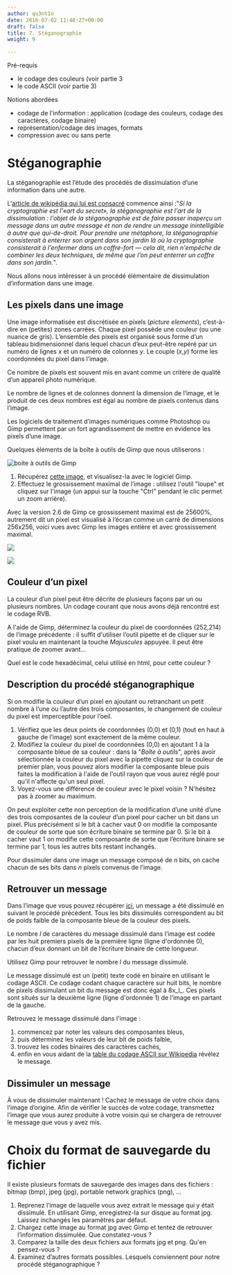 ```yaml
---
author: qu3nt1n
date: 2016-07-02 11:48:27+00:00
draft: false
title: 7. Stéganographie
weight: 9

---
```



Pré-requis



* le codage des couleurs (voir partie 3
* le code ASCII (voir partie 3)


Notions abordées



* codage de l'information : application (codage des couleurs,
codage des caractères, codage binaire)
* représentation/codage des images, formats
* compression avec ou sans perte










#  Stéganographie





La stéganographie est l’étude des
procédés de dissimulation d’une information dans une
autre.






L'[article de wikipédia qui lui est consacré](http://fr.wikipedia.org/wiki/St%C3%A9ganographie) commence ainsi :"_Si la
cryptographie est l'«art du secret», la stéganographie est l'art
de la dissimulation : l'objet de la stéganographie est de faire
passer inaperçu un message dans un autre message et non de rendre un
message inintelligible à autre que qui-de-droit. Pour prendre une
métaphore, la stéganographie consisterait à enterrer son argent dans
son jardin là où la cryptographie consisterait à l'enfermer dans un
coffre-fort — cela dit, rien n'empêche de combiner les deux
techniques, de même que l'on peut enterrer un coffre dans son
jardin._".





Nous allons nous intéresser à un procédé élémentaire
de dissimulation d’information dans une image.






## Les pixels dans une image




Une image informatisée est discrétisée en pixels (_picture
  elements_), c’est-à-dire en (petites) zones carrées. Chaque
pixel possède une couleur (ou une nuance de gris). L’ensemble des
pixels est organisé sous forme d’un tableau bidimensionnel dans
lequel chacun d’eux peut-être repéré par un numéro de
lignes _x_ et un numéro de colonnes _y_. Le couple
(_x_,_y_) forme les coordonnées du pixel dans l’image.






Ce nombre de pixels est souvent mis en avant comme un critère de qualité d’un appareil photo numérique.







Le nombre de lignes et de colonnes donnent la dimension de l’image, et
le produit de ces deux nombres est égal au nombre de pixels contenus
dans l’image.






Les logiciels de traitement d’images numériques comme Photoshop ou
Gimp permettent par un fort agrandissement de mettre en évidence les
pixels d’une image.







Quelques éléments de la boîte à outils de Gimp que nous utiliserons :



![boite à outils de Gimp](http://qkzk.xyz/docs/doc07/doc/gimp-boite-outils-annotee.png)













  1. Récupérez [cette image](http://qkzk.xyz/docs/doc07/doc/img0.png), et visualisez-la avec le logiciel Gimp.
  2. Effectuez le grossissement maximal de l’image : utilisez l'outil "loupe" et cliquez sur l'image (un appui sur la touche "Ctrl" pendant le clic permet un zoom arrière).

Avec la version 2.6 de Gimp ce grossissement maximal est
   de 25600%, autrement dit un pixel est visualisé à l’écran comme un
   carré de dimensions 256x256, voici vues avec Gimp les images entière
   et avec grossissement maximal.




![](http://qkzk.xyz/docs/doc07/doc/gimp-img0-100.png)

![](http://qkzk.xyz/docs/doc07/doc/gimp-img0-25600.png)










## Couleur d’un pixel






La couleur d’un pixel peut être décrite de plusieurs façons par un ou
plusieurs nombres. Un codage courant que nous avons déjà rencontré est
le codage RVB.







 A l'aide de Gimp, déterminez la couleur du pixel de coordonnées
 (252,214) de l’image précédente : il suffit d'utiliser l’outil
 pipette et de cliquer sur le pixel voulu en maintenant la
 touche _Majuscules_ appuyée. Il peut être pratique de zoomer
 avant...


Quel est le code hexadécimal, celui utilisé en html, pour cette
 couleur ?






## Description du procédé stéganographique





Si on modifie la couleur d’un pixel en ajoutant ou retranchant un
  petit nombre à l’une ou l’autre des trois composantes, le changement
  de couleur du pixel est imperceptible pour l’oeil.







1. Vérifiez que les deux points de coordonnées (0,0) et (0,1)
(tout en haut à gauche de l’image) sont exactement de la même
couleur.
2. Modifiez la couleur du pixel de coordonnées (0,0) en ajoutant 1 à
la composante bleue de sa couleur : dans la "_Boîte à
outils_", après avoir sélectionnée la couleur du pixel avec la
pipette cliquez sur la couleur de premier plan, vous pouvez alors
modifier la composante bleue puis faites la modification à l'aide de
l'outil rayon que vous aurez réglé pour qu'il n'affecte qu'un seul
pixel.
3. Voyez-vous une
différence de couleur avec le pixel voisin ? N'hésitez pas à
zoomer au maximum.








On peut exploiter cette non perception de la modification d’une unité
d’une des trois composantes de la couleur d’un pixel pour cacher un
bit dans un pixel. Plus précisément si le bit à cacher vaut 0 on
modifie la composante de couleur de sorte que son écriture binaire se
termine par 0. Si le bit à cacher vaut 1 on modifie cette composante
de sorte que l’écriture binaire se termine par 1, tous les autres bits
restant inchangés.






Pour dissimuler dans une image un message composé de _n_ bits, on
  cache chacun de ses bits dans _n_ pixels convenus de l’image.






## Retrouver un message





Dans l’image que vous pouvez récupérer [ici](http://www.fil.univ-lille1.fr/~wegrzyno/ISN/Stegano/stega-img0.png), un message a été dissimulé en suivant le procédé précédent. Tous les bits dissimulés correspondent au bit de poids faible de la composante bleue de la   couleur des pixels.






Le nombre _l_ de caractères du message dissimulé dans l’image est codée par les huit premiers pixels de la première ligne (ligne d'ordonnée 0), chacun d’eux donnant un bit de l’écriture binaire de cette longueur.





Utilisez Gimp pour retrouver le nombre _l_ du message dissimulé.





Le message dissimulé est un (petit) texte codé en binaire en
utilisant le codage ASCII. Ce codage codant chaque caractère sur
huit bits, le nombre de pixels dissimulant un bit du message est
donc égal à 8x_l_. Ces pixels sont situés sur la deuxième ligne
(ligne d'ordonnée 1) de l’image en partant de la gauche.






Retrouvez le message dissimulé dans l'image :



1. commencez par noter les valeurs des composantes bleus,
2. puis déterminez les valeurs de leur bit de poids faible,
3. trouvez les codes binaires des caractères cachés,
4. enfin en vous aidant de la [table du codage
ASCII sur Wikipedia](http://fr.wikipedia.org/wiki/Code_ASCII) révélez le message.







## Dissimuler un message






À vous de dissimuler maintenant ! Cachez le message de votre choix
dans l’image d’origine. Afin de vérifier le succès de votre codage,
transmettez l’image que vous aurez produite à votre voisin qui se
chargera de retrouver le message que vous y avez mis.







#  Choix du format de sauvegarde du fichier





Il existe plusieurs formats de sauvegarde des images dans des
fichiers : bitmap (bmp), jpeg (jpg), portable network graphics
(png), ...









1. Reprenez l’image de laquelle vous avez extrait le message qui y
était dissimulé. En utilisant Gimp, enregistrez-la sur disque au
format jpg. Laissez inchangés les
paramètres par défaut.
2. Chargez cette image au format jpg
avec Gimp et tentez de retrouver l’information dissimulée. Que
constatez-vous ?
3. Comparez la taille des deux fichiers  aux
formats jpg
et png. Qu'en pensez-vous ?
4. Examinez d’autres formats possibles. Lesquels conviennent pour
notre procédé stéganographique ?
